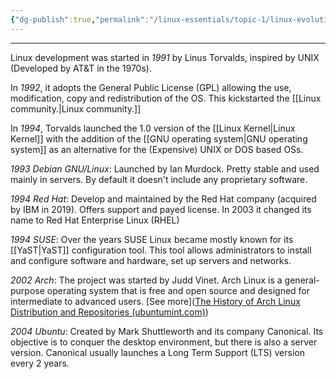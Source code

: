 ```yaml
---
{"dg-publish":true,"permalink":"/linux-essentials/topic-1/linux-evolution/","dgPassFrontmatter":true}
---
```


---
Linux development was started in _1991_ by Linus Torvalds, inspired by UNIX (Developed by AT&T in the 1970s). 

In _1992_, it adopts the General Public License (GPL) allowing the use, modification, copy and redistribution of the OS. This kickstarted the [[Linux community.\|Linux community.]]

In _1994_, Torvalds launched the 1.0 version of the [[Linux Kernel\|Linux Kernel]] with the addition of the [[GNU operating system\|GNU operating system]] as an alternative for the (Expensive) UNIX or DOS based OSs.

_1993 Debian GNU/Linux_: Launched by Ian Murdock. Pretty stable and used mainly in servers. By default it doesn't include any proprietary software. 

_1994 Red Hat_: Develop and maintained by the Red Hat company (acquired by IBM in 2019). Offers support and payed license. In 2003 it changed its name to Red Hat Enterprise Linux (RHEL)

_1994 SUSE_: Over the years SUSE Linux became mostly known for its [[YaST\|YaST]] configuration tool. This tool allows administrators to install and configure software and hardware, set up servers and networks.

_2002 Arch_: The project was started by Judd Vinet. Arch Linux is a general-purpose operating system that is free and open source and designed for intermediate to advanced users. [See more]([The History of Arch Linux Distribution and Repositories (ubuntumint.com)](https://www.ubuntumint.com/arch-linux-history/))

_2004 Ubuntu_: Created by Mark Shuttleworth and its company Canonical. Its objective is to conquer the desktop environment, but there is also a server version. Canonical usually launches a Long Term Support (LTS) version every 2 years. 